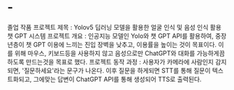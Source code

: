 # -
졸업 작품
프로젝트 제목 : Yolov5 딥러닝 모델을 활용한 얼굴 인식 및 음성 인식 활용 챗 GPT 시스템
프로젝트 개요 : 인공지능 모델인 Yolo와 챗 GPT API를 활용하여, 중장년층이 챗 GPT 이용에 느끼는 진입 장벽을 낮추고, 이용률을 높이는 것이 목표이다. 이를 위해 마우스, 키보드등을 사용하지 않고 음성으로만 ChatGPT와 대화를 가능하게끔 하도록 만드는것을 목표로 했다.
프로젝트 동작 과정 : 사용자가 카메라에 사람인지 감지되면, '질문하세요'라는 문구가 나온다. 이후 질문을 하게되면 STT를 통해 질문이 텍스트화되고, 그에맞는 답변이 ChatGPT API를 통해 생성되어 TTS로 출력된다.
